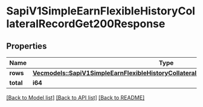 # SapiV1SimpleEarnFlexibleHistoryCollateralRecordGet200Response

## Properties

Name | Type | Description | Notes
------------ | ------------- | ------------- | -------------
**rows** | [**Vec<models::SapiV1SimpleEarnFlexibleHistoryCollateralRecordGet200ResponseRowsInner>**](_sapi_v1_simple_earn_flexible_history_collateralRecord_get_200_response_rows_inner.md) |  | 
**total** | **i64** |  | 

[[Back to Model list]](../README.md#documentation-for-models) [[Back to API list]](../README.md#documentation-for-api-endpoints) [[Back to README]](../README.md)


